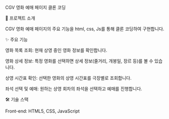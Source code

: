 CGV 영화 예매 페이지 클론 코딩


🌟 프로젝트 소개

CGV 영화 예매 페이지의 주요 기능을 html, css, Js를 통해 클론 코딩하여 구현합니다.



✨ 주요 기능

영화 목록 조회: 현재 상영 중인 영화 정보를 확인합니다.

영화 상세 정보: 특정 영화를 선택하면 상세 정보(줄거리, 개봉일, 장르 등)를 볼 수 있습니다.

상영 시간표 확인: 선택한 영화의 상영 시간표를 극장별로 조회합니다.

좌석 선택 및 예매: 원하는 상영 회차의 좌석을 선택하고 예매를 진행합니다.



🛠️ 기술 스택

Front-end: HTML5, CSS, JavaScript
